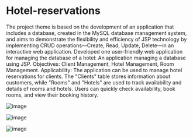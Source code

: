 # Hotel-reservations
The project theme is based on the development of an application that includes a database, created in the MySQL database management system, and aims to demonstrate the flexibility and efficiency of JSP technology by implementing CRUD operations—Create, Read, Update, Delete—in an interactive web application.
Developed one user-friendly web application for managing the database of a hotel:  An application managing a database using JSP.
Objectives: Client Management, Hotel Management, Room Management. 
Applicability:
The application can be used to manage hotel reservations for clients. The "Clients" table stores information about customers, while "Rooms" and "Hotels" are used to track availability and details of rooms and hotels. Users can quickly check availability, book rooms, and view their booking history.


![image](https://github.com/user-attachments/assets/9fa3c770-85a4-4a36-b4bc-fa2a182d8a54)

![image](https://github.com/user-attachments/assets/9bdaea17-5747-43f6-9b63-c375ed1222c8)

![image](https://github.com/user-attachments/assets/90775188-3326-47fc-bd5f-9a7dc3c98d2a)
